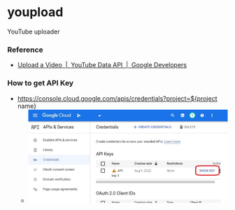 youpload
========
YouTube uploader

### Reference
- [Upload a Video  |  YouTube Data API  |  Google Developers](https://developers.google.com/youtube/v3/guides/uploading_a_video#Sample_Code)

### How to get API Key
- https://console.cloud.google.com/apis/credentials?project=${project name}
    - ![](api-key.jpg)